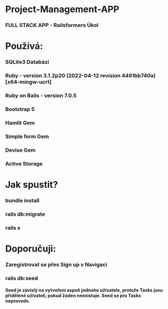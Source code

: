 # Project-Management-APP
### FULL STACK APP - Railsformers Úkol

# Používá:
### SQLite3 Databázi
### Ruby - version 3.1.2p20 (2022-04-12 revision 4491bb740a) [x64-mingw-ucrt]
### Ruby on Rails - version 7.0.5
### Bootstrap 5
### Hamlit Gem
### Simple form Gem
### Devise Gem
### Active Storage

# Jak spustit?
### bundle install
### rails db:migrate
### rails s

# Doporučuji:
### Zaregistrovat se přes Sign up v Navigaci
### rails db:seed
#### Seed je závislý na vytvoření aspoň jednoho uživatele, protože Tasks jsou přidělené uživateli, pokud žáden neexistuje. Seed se pro Tasks neprovede.

